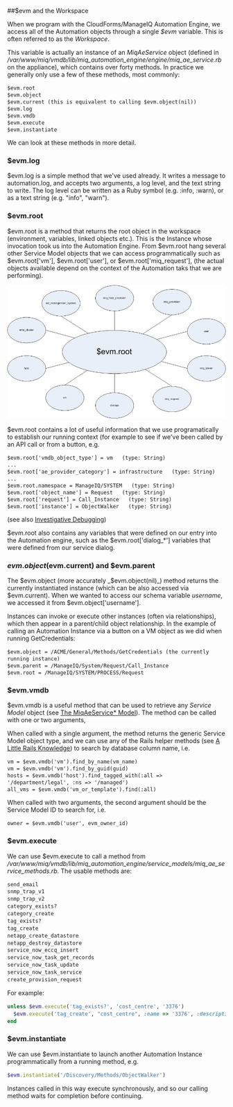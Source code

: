 ##$evm and the Workspace

When we program with the CloudForms/ManageIQ Automation Engine, we access all of the Automation objects through a single _$evm_ variable. This is often referred to as the _Workspace_.

This variable is actually an instance of an _MiqAeService_ object (defined in _/var/www/miq/vmdb/lib/miq\_automation\_engine/engine/miq\_ae\_service.rb_ on the appliance), which contains over forty methods. In practice we generally only use a few of these methods, most commonly:

```
$evm.root
$evm.object
$evm.current (this is equivalent to calling $evm.object(nil))
$evm.log
$evm.vmdb
$evm.execute
$evm.instantiate
```

We can look at these methods in more detail.

### $evm.log

$evm.log is a simple method that we've used already. It writes a message to automation.log, and accepts two arguments, a log level, and the text string to write. The log level can be written as a Ruby symbol (e.g. :info, :warn), or as a text string (e.g. "info", "warn").

### $evm.root

$evm.root is a method that returns the root object in the workspace (environment, variables, linked objects etc.). This is the Instance whose invocation took us into the Automation Engine. From $evm.root hang several other Service Model objects that we can access programmatically such as $evm.root['vm'], $evm.root['user'], or $evm.root['miq_request'], (the actual objects available depend on the context of the Automation taks that we are performing).


![Object Model](images/object_model.png)


$evm.root contains a lot of useful information that we use programatically to establish our running context (for example to see if we've been called by an API call or from a button, e.g.

```
$evm.root['vmdb_object_type'] = vm   (type: String)
...
$evm.root['ae_provider_category'] = infrastructure   (type: String)
...
$evm.root.namespace = ManageIQ/SYSTEM   (type: String)
$evm.root['object_name'] = Request   (type: String)
$evm.root['request'] = Call_Instance   (type: String)
$evm.root['instance'] = ObjectWalker   (type: String)
```

(see also [Investigative Debugging](../chapter11/investigative_debugging.md))

$evm.root also contains any variables that were defined on our entry into the Automation engine, such as the $evm.root['dialog_*'] variables that were defined from our service dialog.

### $evm.object ($evm.current) and $evm.parent

The $evm.object (more accurately _$evm.object(nil)_) method returns the currently instantiated instance (which can be also accessed via $evm.current). When we wanted to access our schema variable _username_, we accessed it from $evm.object['username'].

Instances can invoke or execute other instances (often via relationships), which then appear in a parent/child object relationship. In the example of calling an Automation Instance via a button on a VM object as we did when running GetCredentials:

```
$evm.object = /ACME/General/Methods/GetCredentials (the currently running instance)
$evm.parent = /ManageIQ/System/Request/Call_Instance
$evm.root = /ManageIQ/SYSTEM/PROCESS/Request
```

### $evm.vmdb

$evm.vmdb is a useful method that can be used to retrieve any _Service Model_ object (see [The MiqAeService* Model](../chapter5/the_miqaeservice_model.md)). The method can be called with one or two arguments,

When called with a single argument, the method returns the generic Service Model object type, and we can use any of the Rails helper methods (see [A Little Rails Knowledge](../chapter4/a_little_rails_knowledge.md)) to search by database column name, i.e.

```
vm = $evm.vmdb('vm').find_by_name(vm_name)
vm = $evm.vmdb('vm').find_by_guid(guid)
hosts = $evm.vmdb('host').find_tagged_with(:all => '/department/legal', :ns => '/managed')
all_vms = $evm.vmdb('vm_or_template').find(:all)
```

When called with two arguments, the second argument should be the Service Model ID to search for, i.e.

```
owner = $evm.vmdb('user', evm_owner_id)
```


### $evm.execute

We can use $evm.execute to call a method from _/var/www/miq/vmdb/lib/miq\_automation\_engine/service\_models/miq\_ae\_service\_methods.rb_. The usable methods are:

```ruby
send_email
snmp_trap_v1
snmp_trap_v2
category_exists?
category_create
tag_exists?
tag_create
netapp_create_datastore
netapp_destroy_datastore
service_now_eccq_insert
service_now_task_get_records
service_now_task_update
service_now_task_service
create_provision_request
```
For example:

```ruby
unless $evm.execute('tag_exists?', 'cost_centre', '3376')
  $evm.execute('tag_create', "cost_centre", :name => '3376', :description => '3376')
end
```

### $evm.instantiate

We can use $evm.instantiate to launch another Automation Instance programmatically from a running method, e.g.

```ruby
$evm.instantiate('/Discovery/Methods/ObjectWalker')
```
Instances called in this way execute synchronously, and so our calling method waits for completion before continuing.


